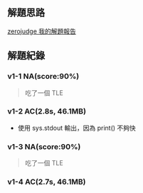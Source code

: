 ## 解題思路
[zerojudge 我的解題報告](https://zerojudge.tw/ShowThread?postid=42322&reply=0)

## 解題紀錄
### v1-1 NA(score:90%)
> 吃了一個 TLE

### v1-2 AC(2.8s, 46.1MB)
- 使用 sys.stdout 輸出，因為 print() 不夠快

### v1-3 NA(score:90%)
> 吃了一個 TLE

### v1-4 AC(2.7s, 46.1MB)

